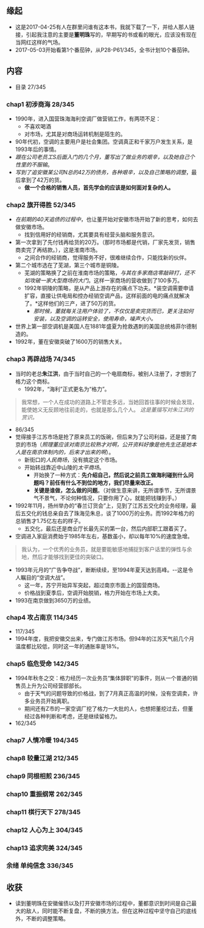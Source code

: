 ##  缘起
+ 这是2017-04-25有人在群里问谁有这本书，我就下载了一下，并给人那人链接，引起我注意的主要是**董明珠**写的，早期写的书或看的眼光，应该没有现在当网红这样的气场。
+ 2017-05-03开始看第1个番茄钟，从P28-P61/345，全书计划10个番茄钟。

##  内容
+ 目录 27/345

###  chap1 初涉商海  28/345
+ 1990年，进入国营珠海海利空调厂做营销工作，有两项不足：
	+ 不喜欢喝酒
	+ 对市场，尤其是对商场运转机制是陌生的。
+ 90年代初，空调的主要用户是社会集团。空调真正和千家万户发生关系，是1993年后的事情。
+ *跟在公司老员工S后面入门的几个月，董写出了做业务的艰辛，以及她自己个性里的不服输*。
+ *写到了追安徽某公司N总的42万的债务，各种艰辛，以及自己策略的调整*，最后拿到了42万的货。
	+ **做一个合格的销售人员，首先学会的应该是如何面对复杂的人。**

###  chap2 旗开得胜 52/345
+ *在前期的40天追债的过程中*，也让董开始对安徽市场开始了新的思考，如何去做安徽市场。
	+ 找到信用好的经销商，尤其要具有经营头脑和服务意识。
+ 第一次拿到了先付钱再给货的20万。（那时市场都是代销，厂家先发货，销售商卖完了再结款。），这是淮南市场。
	+ 之间合作的经销商，觉得服务不好，很难继续合作，只能找新的伙伴。
+ 第二个城市选在了芜湖，第三个城市是铜陵。
	+ 芜湖的策略换了之前在淮南市场的策略，*与其在多家商店零敲碎打，还不如攻破一家大型商场的大门*。这样一家商场的营收做到了100多万。
	+ 1992年铜陵的策略，是从产品上游存在的痛点下功夫。*装空调需要申请扩容，直接让供电局和控办经销空调产品，这样前面的电的痛点就解决了。*这样他们的三产，进了50万的货。
		+ *那时候，董就每关注用户体验了，不仅仅是卖完货而已，更关注如何安装，以及空调的运转安全，使用寿命，噪声大小。*
+ 世界上第一部空调机是美国人在1881年盛夏为抢救遇刺的美国总统格菲尔德制造的。
+ 1992年，董在安徽突破了1600万的销售大关。

###  chap3 再辟战场  74/345
+ 当时的老总**朱江洪**，由于当时自己的一个电扇商标，被别人注册了，才想到了格力这个商标。
	+ 1992年，“海利”正式更名为“格力”。
> 我常想，一个人在成功的道路上不管走多远，当她回首往事的时候会发现，能使她义无反顾地往前走的，也就是那么几个人。 *这是董描写对朱江洪的赏识。*

+ 86/345
+ 觉得接手江苏市场是抢了原来员工的饭碗，但后来为了公司利益，还是接了南京的市场（*照理董应该对南京比较熟才对啊，公开资料好像是他先生还是她本人是在南京体制内的，后来才出来的啊*）。
	+ 新街口的*人民商场*，没有搞定这个市场。
	+ 开始转战靠近中山陵的*太平商场*。
		+ 开始换了一种方式：**先介绍自己，然后说之前员工做海利碰到什么问题吗？前任有什么不到位的地方，我们尽量来改正。** 
		+ **关键是谁做，怎么做的问题**。（对做生意来讲，无所谓季节，无所谓景气不景气，不论何种情况，只要你用了心，就能把钱赚到手。）
+ 1992年11月，扬州举办的“春兰订货会”上，见到了江苏五交化的业务经理，最后五交化的钱总亲自去了珠海见朱总，谈了1000万的业务。而1992年格力的总销售才1.75亿左右的样子。
	+ 五交化，最后还是商业厅长最先买的第一台，然后内部职工跟着买了。
+ 空调进入家庭消费始于1985年左右，基数虽小，却以每年10%的速度急增。
> 我认为，一个优秀的业务员，就是要能敏感地捕捉到客户话里的弹性与余地，然后才能够找到更佳的突破口。

+ 1993年元月的“广告争夺战”，断断续续，至1994年夏天达到高峰。--这是令人瞩目的“空调大战”。
	+ 这一年，苏宁开始异军突起，超过南京市面上的国营商场。
	+ 价格战到夏季后，空调开始脱销，格力开始在市场上大卖。
+ 1993在南京做到3650万的业绩。

###  chap4 攻占南京 114/345
+ 117/345
+ 1994年度，我把安徽交出来，专门做江苏市场。但94年的江苏天气前几个月温度都比较低，同时这一年的通胀率是18%。

###  chap5 临危受命 142/345
+ 1994年秋冬之交：格力经历一次业务员“集体辞职”的事件，则从一个普通的销售员上升为公司经营部部长。
	+ 由于天气的问题导致的价格战，到了7月真正高温的时候，没有空调卖，许多业务员开始离职。
	+ 期间还有Z市的一家空调厂挖了格力一大批的人，也想把董挖过去，但董经过各种判断和考虑，还是继续留格力。
+ 162/345

###  chap7 人情冷暖 194/345

###  chap8 较量江湖 212/345

###  chap9 同根相煎 236/345

###  chap10 重振纲常 262/345

###  chap11 棋行天下 278/345

###  chap12 人心为上 304/345

###  chap13 追求完美 324/345

###  余绪 单纯信念  336/345


##  收获
+ 读到董明珠在安徽催债以及打开安徽市场的过程中，董都意识到时间是自己最大的敌人，同时能不断复盘，不断的换方法，但在这种过程中坚守自己的底线外，不断的调整策略。